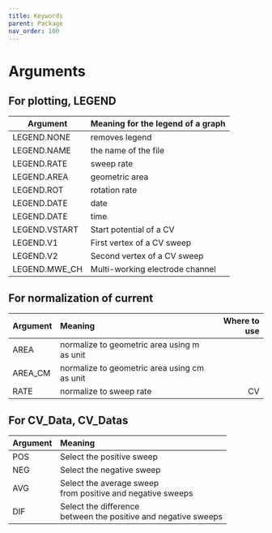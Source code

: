 ```yaml
---
title: Keywords
parent: Package
nav_order: 100
---
```


# Arguments

## For plotting, LEGEND
| Argument        | Meaning for the legend of a graph     |
| ------------- |:-------------|
| LEGEND.NONE  |  removes legend | 
| LEGEND.NAME  | the name of the file|
| LEGEND.RATE  | sweep rate| 
| LEGEND.AREA  | geometric area |
| LEGEND.ROT  |  rotation rate | 
| LEGEND.DATE  |  date |
| LEGEND.DATE  |  time |
| LEGEND.VSTART  |  Start potential of a CV |
| LEGEND.V1  |  First vertex of a CV sweep |
| LEGEND.V2  |  Second vertex of a CV sweep |
| LEGEND.MWE_CH  |  Multi-working electrode channel |



## For normalization of current
| Argument        | Meaning           | Where to use  |
| ------------- |:-------------| -----:|
| AREA | normalize to geometric area using m as unit| |
| AREA_CM | normalize to geometric area using cm as unit| |
| RATE | normalize to sweep rate| CV|



## For CV_Data, CV_Datas
| Argument        | Meaning           |
| ------------- |:-------------|
| POS | Select the positive sweep| 
| NEG | Select the negative sweep| 
| AVG | Select the average sweep<br>from positive and negative sweeps| 
| DIF | Select the difference <br>between the positive and negative sweeps| 


